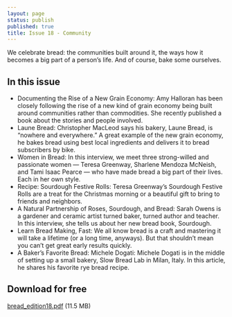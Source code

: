 ```yaml
---
layout: page
status: publish
published: true
title: Issue 18 - Community
---
```


We celebrate bread: the communities built around it, the ways how it becomes a big part of a person’s life. And of course, bake some ourselves.

## In this issue

-   Documenting the Rise of a New Grain Economy: Amy Halloran has been closely following the rise of a new kind of grain economy being built around communities rather than commodities. She recently published a book about the stories and people involved.
-   Laune Bread: Christopher MacLeod says his bakery, Laune Bread, is “nowhere and everywhere.” A great example of the new grain economy, he bakes bread using best local ingredients and delivers it to bread subscribers by bike.
-   Women in Bread: In this interview, we meet three strong-willed and passionate women — Teresa Greenway, Sharlene Mendoza McNeish, and Tami Isaac Pearce — who have made bread a big part of their lives. Each in her own style.
-   Recipe: Sourdough Festive Rolls: Teresa Greenway’s Sourdough Festive Rolls are a treat for the Christmas morning or a beautiful gift to bring to friends and neighbors.
-   A Natural Partnership of Roses, Sourdough, and Bread: Sarah Owens is a gardener and ceramic artist turned baker, turned author and teacher. In this interview, she tells us about her new bread book, Sourdough.
-   Learn Bread Making, Fast: We all know bread is a craft and mastering it will take a lifetime (or a long time, anyways). But that shouldn’t mean you can’t get great early results quickly.
-   A Baker’s Favorite Bread: Michele Dogati: Michele Dogati is in the middle of setting up a small bakery, Slow Bread Lab in Milan, Italy. In this article, he shares his favorite rye bread recipe.

## Download for free

[bread_edition18.pdf](/assets/pdf/bread_edition18.pdf) (11.5 MB)
